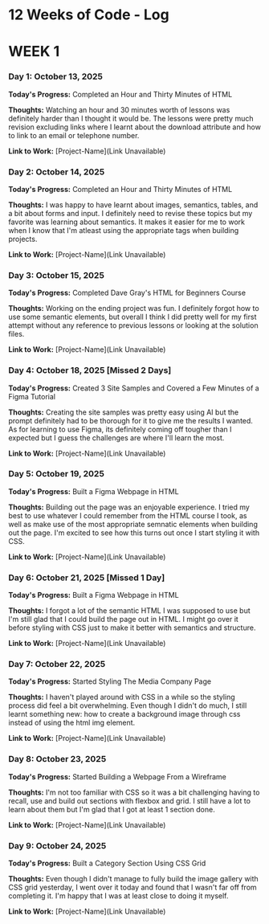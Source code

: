 # 12 Weeks of Code - Log

# WEEK 1

### Day 1: October 13, 2025

**Today's Progress:** Completed an Hour and Thirty Minutes of HTML

**Thoughts:** Watching an hour and 30 minutes worth of lessons was definitely
harder than I thought it would be. The lessons were pretty much revision
excluding links where I learnt about the download attribute and how to link to
an email or telephone number.

**Link to Work:** [Project-Name](Link Unavailable)

### Day 2: October 14, 2025

**Today's Progress:** Completed an Hour and Thirty Minutes of HTML

**Thoughts:** I was happy to have learnt about images, semantics, tables, and a
bit about forms and input. I definitely need to revise these topics but my
favorite was learning about semantics. It makes it easier for me to work when I
know that I'm atleast using the appropriate tags when building projects.

**Link to Work:** [Project-Name](Link Unavailable)

### Day 3: October 15, 2025

**Today's Progress:** Completed Dave Gray's HTML for Beginners Course

**Thoughts:** Working on the ending project was fun. I definitely forgot how
to use some semantic elements, but overall I think I did pretty well for my
first attempt without any reference to previous lessons or looking at the
solution files.

**Link to Work:** [Project-Name](Link Unavailable)

### Day 4: October 18, 2025 [Missed 2 Days]

**Today's Progress:** Created 3 Site Samples and Covered a Few Minutes of a Figma Tutorial

**Thoughts:** Creating the site samples was pretty easy using AI but the prompt
definitely had to be thorough for it to give me the results I wanted.
As for learning to use Figma, its definitely coming off tougher than I expected
but I guess the challenges are where I'll learn the most.

**Link to Work:** [Project-Name](Link Unavailable)

### Day 5: October 19, 2025

**Today's Progress:** Built a Figma Webpage in HTML

**Thoughts:** Building out the page was an enjoyable experience. I tried my
best to use whatever I could remember from the HTML course I took, as well as
make use of the most appropriate semnatic elements when building out the page.
I'm excited to see how this turns out once I start styling it with CSS.

**Link to Work:** [Project-Name](Link Unavailable)

### Day 6: October 21, 2025 [Missed 1 Day]

**Today's Progress:** Built a Figma Webpage in HTML

**Thoughts:** I forgot a lot of the semantic HTML I was supposed to use but I'm
still glad that I could build the page out in HTML. I might go over it before
styling with CSS just to make it better with semantics and structure.

**Link to Work:** [Project-Name](Link Unavailable)

### Day 7: October 22, 2025

**Today's Progress:** Started Styling The Media Company Page

**Thoughts:** I haven't played around with CSS in a while so the styling process
did feel a bit overwhelming. Even though I didn't do much, I still learnt
something new: how to create a background image through css instead of using the
html img element.

**Link to Work:** [Project-Name](Link Unavailable)

### Day 8: October 23, 2025

**Today's Progress:** Started Building a Webpage From a Wireframe

**Thoughts:** I'm not too familiar with CSS so it was a bit challenging having
to recall, use and build out sections with flexbox and grid. I still have a lot
to learn about them but I'm glad that I got at least 1 section done.

**Link to Work:** [Project-Name](Link Unavailable)

### Day 9: October 24, 2025

**Today's Progress:** Built a Category Section Using CSS Grid

**Thoughts:** Even though I didn't manage to fully build the image gallery with
CSS grid yesterday, I went over it today and found that I wasn't far off from
completing it. I'm happy that I was at least close to doing it myself.

**Link to Work:** [Project-Name](Link Unavailable)
